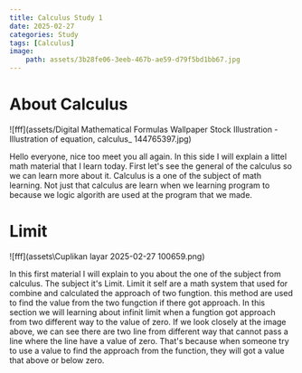 ```yaml
---
title: Calculus Study 1
date: 2025-02-27
categories: Study
tags: [Calculus]
image:
    path: assets/3b28fe06-3eeb-467b-ae59-d79f5bd1bb67.jpg
---
```


# About Calculus

![fff](assets/Digital Mathematical Formulas Wallpaper Stock Illustration - Illustration of equation, calculus_ 144765397.jpg)

Hello everyone, nice too meet you all again. In this side I will explain a littel math material that I learn today. First let's see the general of the calculus so we can learn more about it. Calculus is a one of the subject of math learning. Not just that calculus are learn when we learning program to because we logic algorith are used at the program that we made.

# Limit

![fff](assets\Cuplikan layar 2025-02-27 100659.png)

In this first material I will explain to you about the one of the subject from calculus. The subject it's Limit. Limit it self are a math system that used for combine and calculated the approach of two fungtion. this method are used to find the value from the two fungction if there got approach. In this section we will learning about infinit limit when a fungtion got approach from two different way to the value of zero. If we look closely at the image above, we can see there are two line from different way that cannot pass a line where the line have a value of zero. That's because when someone try to use a value to find the approach from the function, they will got a value that above or below zero.